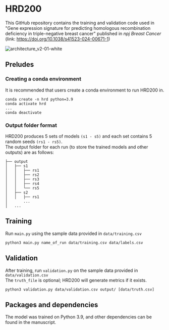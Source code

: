 # HRD200
This GitHub repository contains the training and validation code used in "Gene expression signature for predicting homologous recombination deficiency in triple-negative breast cancer" published in <i>npj Breast Cancer</i> (link: https://doi.org/10.1038/s41523-024-00671-1)

![architecture_v2-01-white](https://github.com/user-attachments/assets/f35707db-0263-4873-b7bf-0d99dc3228f0)

## Preludes
### Creating a conda environment
It is recommended that users create a conda environment to run HRD200 in. <br>
```
conda create -n hrd python=3.9
conda activate hrd
...
conda deactivate
```
### Output folder format
HRD200 produces 5 sets of models `(s1 - s5)` and each set contains 5 random seeds `(rs1 - rs5)`. <br>
The output folder for each run (to store the trained models and other outputs) are as follows:
```
├── output
│   ├── s1
│   │   ├── rs1
│   │   ├── rs2
│   │   ├── rs3
│   │   ├── rs4
│   │   └── rs5
│   ├── s2
│   │   ├── rs1
│       ...
│   ...
```
## Training
Run `main.py` using the sample data provided in `data/training.csv` <br>
```
python3 main.py name_of_run data/training.csv data/labels.csv
```
## Validation
After training, run `validation.py` on the sample data provided in `data/validation.csv` <br>
The `truth_file` is optional; HRD200 will generate metrics if it exists.
```
python3 validation.py data/validation.csv output/ [data/truth.csv]
```
## Packages and dependencies
The model was trained on Python 3.9, and other dependencies can be found in the manuscript.
